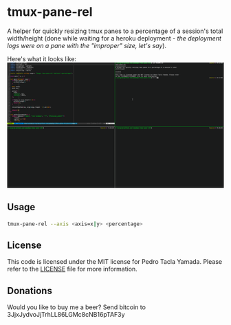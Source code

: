 tmux-pane-rel
=============
A helper for quickly resizing tmux panes to a percentage of a session's total
width/height (done while waiting for a heroku deployment - *the deployment logs
were on a pane with the "improper" size, let's say*).

Here's what it looks like:
![tmux-pane-rel-demo](/tmux-pane-rel-demo.gif)

## Usage
```bash
tmux-pane-rel --axis <axis=x|y> <percentage>
```

License
-------
This code is licensed under the MIT license for Pedro Tacla Yamada. Please refer
to the [LICENSE](/LICENSE) file for more information.

## Donations
Would you like to buy me a beer? Send bitcoin to 3JjxJydvoJjTrhLL86LGMc8cNB16pTAF3y
